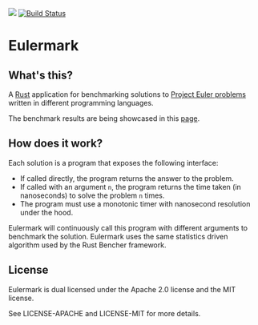 ![](https://projecteuler.net/profile/japaric.png)
[![Build Status](https://travis-ci.org/japaric/eulermark.rs.svg?branch=master)](https://travis-ci.org/japaric/eulermark.rs)

# Eulermark

## What's this?

A [Rust](http://www.rust-lang.org/) application for benchmarking solutions to
[Project Euler problems](https://projecteuler.net/problems) written in
different programming languages.

The benchmark results are being showcased in this
[page](http://japaric.github.io/eulermark.rs).

## How does it work?

Each solution is a program that exposes the following interface:

* If called directly, the program returns the answer to the problem.
* If called with an argument `n`, the program returns the time taken (in
  nanoseconds) to solve the problem `n` times.
* The program must use a monotonic timer with nanosecond resolution under the
  hood.

Eulermark will continuously call this program with different arguments to
benchmark the solution. Eulermark uses the same statistics driven algorithm
used by the Rust Bencher framework.

## License

Eulermark is dual licensed under the Apache 2.0 license and the MIT license.

See LICENSE-APACHE and LICENSE-MIT for more details.
